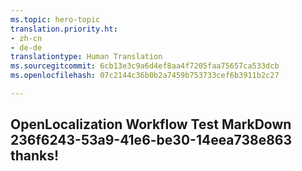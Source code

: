 ```yaml
---
ms.topic: hero-topic
translation.priority.ht:
- zh-cn
- de-de
translationtype: Human Translation
ms.sourcegitcommit: 6cb13e3c9a6d4ef8aa4f7205faa75657ca533dcb
ms.openlocfilehash: 07c2144c36b0b2a7459b753733cef6b3911b2c27

---
```

## OpenLocalization Workflow Test MarkDown 236f6243-53a9-41e6-be30-14eea738e863 thanks!



<!--HONumber=Aug16_HO4-->


